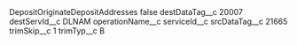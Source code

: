 <?xml version="1.0" encoding="UTF-8"?>
<CustomMetadata xmlns="http://soap.sforce.com/2006/04/metadata" xmlns:xsi="http://www.w3.org/2001/XMLSchema-instance" xmlns:xsd="http://www.w3.org/2001/XMLSchema">
    <label>DepositOriginateDepositAddresses</label>
    <protected>false</protected>
    <values>
        <field>destDataTag__c</field>
        <value xsi:type="xsd:string">20007</value>
    </values>
    <values>
        <field>destServId__c</field>
        <value xsi:type="xsd:string">DLNAM</value>
    </values>
    <values>
        <field>operationName__c</field>
        <value xsi:nil="true"/>
    </values>
    <values>
        <field>serviceId__c</field>
        <value xsi:nil="true"/>
    </values>
    <values>
        <field>srcDataTag__c</field>
        <value xsi:type="xsd:string">21665</value>
    </values>
    <values>
        <field>trimSkip__c</field>
        <value xsi:type="xsd:string">1</value>
    </values>
    <values>
        <field>trimTyp__c</field>
        <value xsi:type="xsd:string">B</value>
    </values>
</CustomMetadata>
